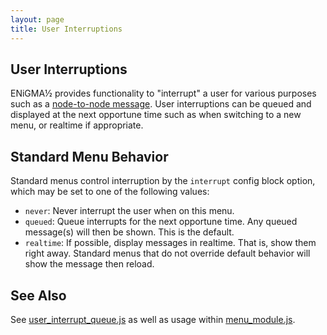 ```yaml
---
layout: page
title: User Interruptions
---
```

## User Interruptions
ENiGMA½ provides functionality to "interrupt" a user for various purposes such as a [node-to-node message](../modding/node-msg.md). User interruptions can be queued and displayed at the next opportune time such as when switching to a new menu, or realtime if appropriate.

## Standard Menu Behavior
Standard menus control interruption by the `interrupt` config block option, which may be set to one of the following values:
* `never`: Never interrupt the user when on this menu.
* `queued`: Queue interrupts for the next opportune time. Any queued message(s) will then be shown. This is the default.
* `realtime`: If possible, display messages in realtime. That is, show them right away. Standard menus that do not override default behavior will show the message then reload.


## See Also
See [user_interrupt_queue.js](/core/user_interrupt_queue.js) as well as usage within [menu_module.js](/core/menu_module.js).

